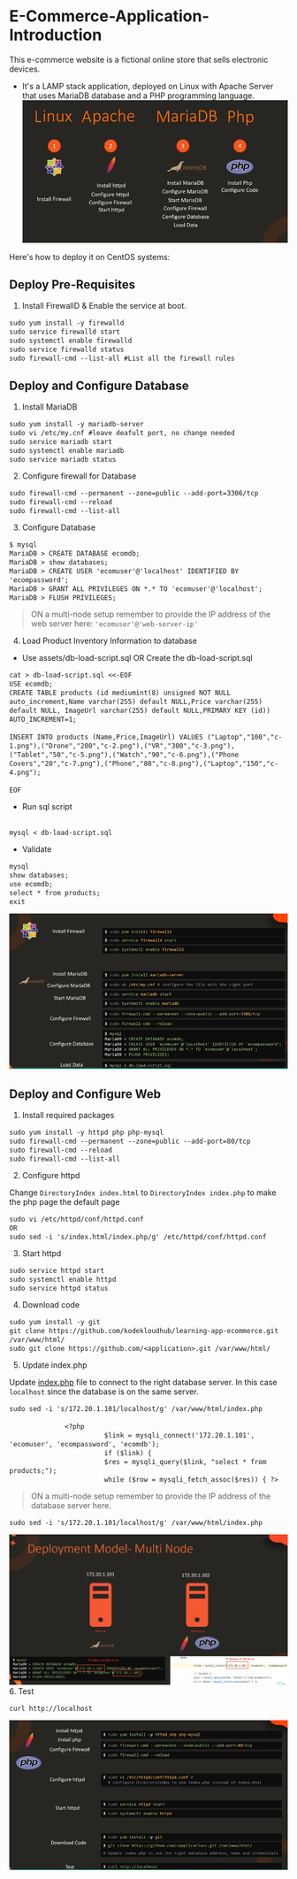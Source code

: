 # E-Commerce-Application-Introduction

This e-commerce website is a fictional online store that sells electronic devices.
- It's a LAMP stack application, deployed on Linux with Apache Server that uses MariaDB database and a PHP programming language.
![ecomm](./images-doc/ecomm.PNG)

Here's how to deploy it on CentOS systems:

## Deploy Pre-Requisites

1. Install FirewallD & Enable the service at boot.

```
sudo yum install -y firewalld
sudo service firewalld start
sudo systemctl enable firewalld 
sudo service firewalld status
sudo firewall-cmd --list-all #List all the firewall rules
```

## Deploy and Configure Database

1. Install MariaDB

```
sudo yum install -y mariadb-server
sudo vi /etc/my.cnf #leave deafult port, no change needed
sudo service mariadb start
sudo systemctl enable mariadb
sudo service mariadb status
```

2. Configure firewall for Database

```
sudo firewall-cmd --permanent --zone=public --add-port=3306/tcp
sudo firewall-cmd --reload
sudo firewall-cmd --list-all
```

3. Configure Database

```
$ mysql
MariaDB > CREATE DATABASE ecomdb;
MariaDB > show databases;
MariaDB > CREATE USER 'ecomuser'@'localhost' IDENTIFIED BY 'ecompassword';
MariaDB > GRANT ALL PRIVILEGES ON *.* TO 'ecomuser'@'localhost';
MariaDB > FLUSH PRIVILEGES;
```

> ON a multi-node setup remember to provide the IP address of the web server here: `'ecomuser'@'web-server-ip'`

4. Load Product Inventory Information to database

- Use assets/db-load-script.sql
OR 
Create the db-load-script.sql

```
cat > db-load-script.sql <<-EOF
USE ecomdb;
CREATE TABLE products (id mediumint(8) unsigned NOT NULL auto_increment,Name varchar(255) default NULL,Price varchar(255) default NULL, ImageUrl varchar(255) default NULL,PRIMARY KEY (id)) AUTO_INCREMENT=1;

INSERT INTO products (Name,Price,ImageUrl) VALUES ("Laptop","100","c-1.png"),("Drone","200","c-2.png"),("VR","300","c-3.png"),("Tablet","50","c-5.png"),("Watch","90","c-6.png"),("Phone Covers","20","c-7.png"),("Phone","80","c-8.png"),("Laptop","150","c-4.png");

EOF
```

- Run sql script

```

mysql < db-load-script.sql
```
- Validate

```
mysql
show databases;
use ecomdb;
select * from products; 
exit
```
![ecomm1](./images-doc/ecomm1.PNG)

## Deploy and Configure Web

1. Install required packages

```
sudo yum install -y httpd php php-mysql
sudo firewall-cmd --permanent --zone=public --add-port=80/tcp
sudo firewall-cmd --reload
sudo firewall-cmd --list-all
```

2. Configure httpd

Change `DirectoryIndex index.html` to `DirectoryIndex index.php` to make the php page the default page

```
sudo vi /etc/httpd/conf/httpd.conf
OR
sudo sed -i 's/index.html/index.php/g' /etc/httpd/conf/httpd.conf
```

3. Start httpd

```
sudo service httpd start
sudo systemctl enable httpd
sudo service httpd status
```

4. Download code

```
sudo yum install -y git
git clone https://github.com/kodekloudhub/learning-app-ecommerce.git /var/www/html/
sudo git clone https://github.com/<application>.git /var/www/html/
```

5. Update index.php

Update [index.php](https://github.com/pkumar-cloud/qcode/blob/main/shell/script-kk/learning-app-ecommerce/index.php#L107) file to connect to the right database server. In this case `localhost` since the database is on the same server.

```
sudo sed -i 's/172.20.1.101/localhost/g' /var/www/html/index.php

              <?php
                        $link = mysqli_connect('172.20.1.101', 'ecomuser', 'ecompassword', 'ecomdb');
                        if ($link) {
                        $res = mysqli_query($link, "select * from products;");
                        while ($row = mysqli_fetch_assoc($res)) { ?>
```

> ON a multi-node setup remember to provide the IP address of the database server here.
```
sudo sed -i 's/172.20.1.101/localhost/g' /var/www/html/index.php
```
![ecomm3](./images-doc/ecomm3.JPG)
6. Test

```
curl http://localhost
```
![ecomm2](./images-doc/ecomm2.PNG)